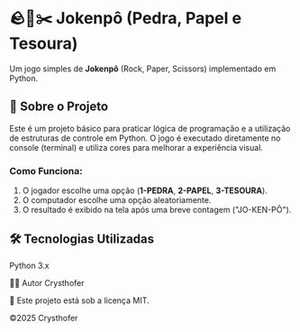 # 🪨📄✂️ Jokenpô (Pedra, Papel e Tesoura)

Um jogo simples de **Jokenpô** (Rock, Paper, Scissors) implementado em Python.

## 📝 Sobre o Projeto

Este é um projeto básico para praticar lógica de programação e a utilização de estruturas de controle em Python. O jogo é executado diretamente no console (terminal) e utiliza cores para melhorar a experiência visual.

### Como Funciona:
1. O jogador escolhe uma opção (**1-PEDRA**, **2-PAPEL**, **3-TESOURA**).
2. O computador escolhe uma opção aleatoriamente.
3. O resultado é exibido na tela após uma breve contagem ("JO-KEN-PÔ").

## 🛠️ Tecnologias Utilizadas
Python 3.x

🧑‍💻 Autor
Crysthofer

📜
Este projeto está sob a licença MIT.

©2025 Crysthofer